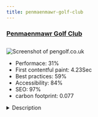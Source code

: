 ```yaml
---
title: penmaenmawr-golf-club
---
```


<div style="height: 3rem">
  <a href="http://www.pengolf.co.uk"><h3>Penmaenmawr Golf Club</h3></a>
</div>
<img loading="lazy" src="/images/thumbs/pengolf.co.uk.jpg" alt="Screenshot of pengolf.co.uk" />
<ul>
  <li>Performace: 31%</li>
  <li>
    First contentful paint:
    4.23Sec
  </li>
  <li>Best practices: 59%</li>
  <li>Accessibility: 84%</li>
  <li>SEO: 97%</li>
  <li>carbon footprint: 0.077</li>
</ul>
<details>
  <summary>Description</summary>
  <p>This site is for a very small local golf club and is developed to provide information about the golf club and its golf course for both visitors and members.

The site was originally developed in J1.5 and has transformed over the years to what it is todayJoomla 3.6.2
Template: Plethora
Framework: Gantry 4

Main Components: admin tools, akeeba backup, JEvents, RokGallery, XMAP
Modules: Perfect Facebook Like Box Sidebar, RokNavMenu, RokSprocket,  Articles Placed Anywhere

Currently On 3.8.10 04/07/2018</p>
</details>

